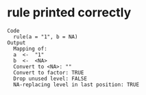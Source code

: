 # rule printed correctly

    Code
      rule(a = "1", b = NA)
    Output
      Mapping of:
      a  <-  "1" 
      b  <-  <NA> 
      Convert to <NA>: "" 
      Convert to factor: TRUE 
      Drop unused level: FALSE 
      NA-replacing level in last position: TRUE 


